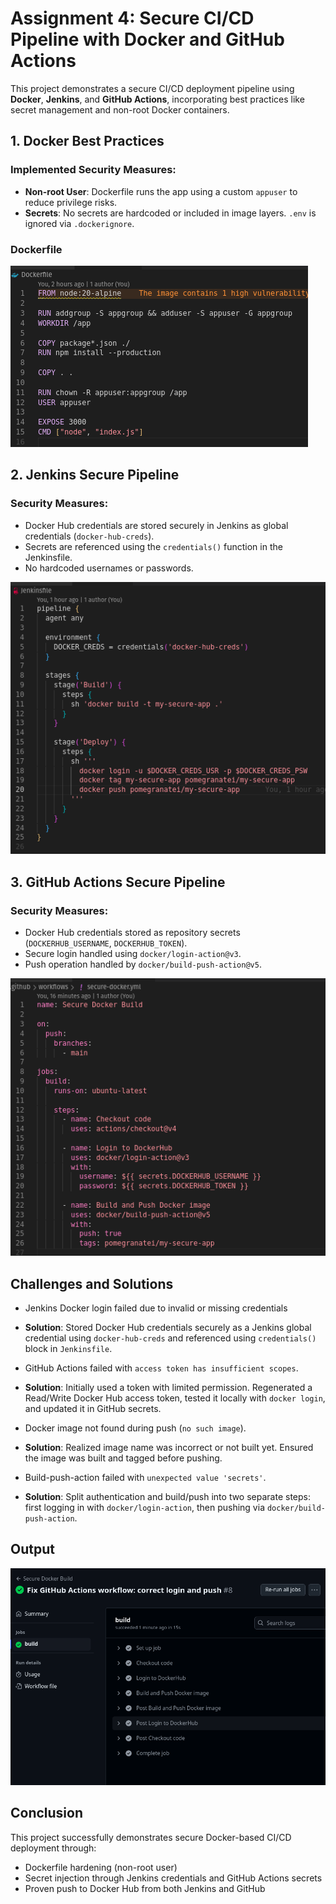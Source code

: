 # Assignment 4: Secure CI/CD Pipeline with Docker and GitHub Actions

This project demonstrates a secure CI/CD deployment pipeline using **Docker**, **Jenkins**, and **GitHub Actions**, incorporating best practices like secret management and non-root Docker containers.

## 1. Docker Best Practices

### Implemented Security Measures:
- **Non-root User**: Dockerfile runs the app using a custom `appuser` to reduce privilege risks.
- **Secrets**: No secrets are hardcoded or included in image layers. `.env` is ignored via `.dockerignore`.

### Dockerfile

![alt text](img/4.png)

## 2. Jenkins Secure Pipeline

### Security Measures:
- Docker Hub credentials are stored securely in Jenkins as global credentials (`docker-hub-creds`).
- Secrets are referenced using the `credentials()` function in the Jenkinsfile.
- No hardcoded usernames or passwords.

![alt text](img/1.png)

## 3. GitHub Actions Secure Pipeline

### Security Measures:
- Docker Hub credentials stored as repository secrets (`DOCKERHUB_USERNAME`, `DOCKERHUB_TOKEN`).
- Secure login handled using `docker/login-action@v3`.
- Push operation handled by `docker/build-push-action@v5`.

![alt text](img/2.png)

## Challenges and Solutions

- Jenkins Docker login failed due to invalid or missing credentials
- **Solution**: Stored Docker Hub credentials securely as a Jenkins global credential using `docker-hub-creds` and referenced using `credentials()` block in `Jenkinsfile`.

- GitHub Actions failed with `access token has insufficient scopes`.
- **Solution**: Initially used a token with limited permission. Regenerated a Read/Write Docker Hub access token, tested it locally with `docker login`, and updated it in GitHub secrets.

- Docker image not found during push (`no such image`).
- **Solution**: Realized image name was incorrect or not built yet. Ensured the image was built and tagged before pushing.

- Build-push-action failed with `unexpected value 'secrets'`.
- **Solution**: Split authentication and build/push into two separate steps: first logging in with `docker/login-action`, then pushing via `docker/build-push-action`.

## Output

![alt text](img/3.png)

## Conclusion

This project successfully demonstrates secure Docker-based CI/CD deployment through:
- Dockerfile hardening (non-root user)
- Secret injection through Jenkins credentials and GitHub Actions secrets
- Proven push to Docker Hub from both Jenkins and GitHub

